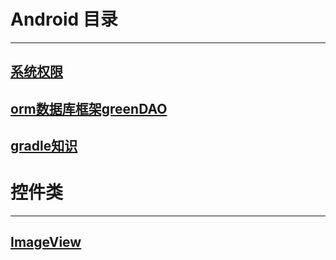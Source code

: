 # Android 目录 

----------------------------------

## [系统权限](./android/permission.md)

## [orm数据库框架greenDAO](./android/greendao.md)

## [gradle知识](./android/build_gradle.md)


# 控件类

-----------------------------------

## [ImageView](./android/imageview.md)